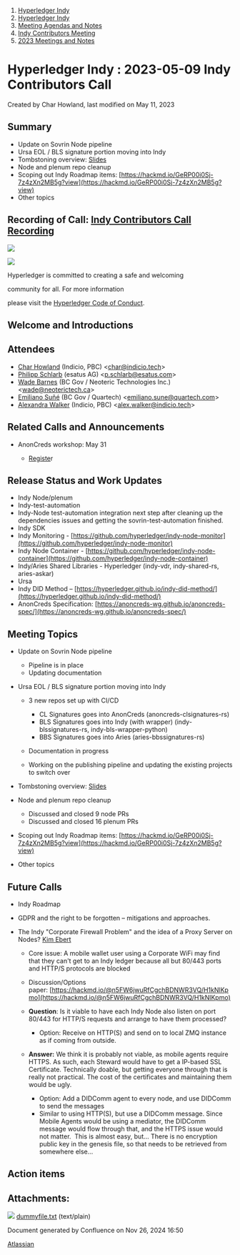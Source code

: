 1. [Hyperledger Indy](index.html)
2. [Hyperledger Indy](Hyperledger-Indy_19464194.html)
3. [Meeting Agendas and Notes](Meeting-Agendas-and-Notes_19464715.html)
4. [Indy Contributors Meeting](Indy-Contributors-Meeting_19464913.html)
5. [2023 Meetings and Notes](2023-Meetings-and-Notes_19466378.html)

# Hyperledger Indy : 2023-05-09 Indy Contributors Call

Created by Char Howland, last modified on May 11, 2023

## Summary

- Update on Sovrin Node pipeline
- Ursa EOL / BLS signature portion moving into Indy
- Tombstoning overview: [Slides](https://docs.google.com/presentation/d/1PIEJpKw3HLvrneUGnTv__oxJYabsU2FCnBkGCBW2fMk/edit?userstoinvite=char%40indicio.tech#slide=id.p)
- Node and plenum repo cleanup
- Scoping out Indy Roadmap items: [https://hackmd.io/GeRP00i0Sj-7z4zXn2MB5g?view](https://hackmd.io/GeRP00i0Sj-7z4zXn2MB5g?view)
- Other topics

## Recording of Call: [Indy Contributors Call Recording](https://lf-hyperledger.atlassian.net/wiki/download/attachments/19464642/20230509%20-%20Indy%20Contributors%20Call%20Recording.mp4?version=1&modificationDate=1683667998383&api=v2)

![](https://wiki.hyperledger.org/download/attachments/29034696/Antitrustnotice.png?version=1&modificationDate=1581695654000&api=v2)

![](https://wiki.hyperledger.org/download/attachments/2392771/welcome.png?version=2&modificationDate=1572450107000&api=v2)

Hyperledger is committed to creating a safe and welcoming

community for all. For more information

please visit the [Hyperledger Code of Conduct](https://lf-hyperledger.atlassian.net/wiki/spaces/HYP/pages/19595281/Hyperledger+Code+of+Conduct).

## Welcome and Introductions

## Attendees

- [Char Howland](https://lf-hyperledger.atlassian.net/wiki/people/60998bf1dafdf00068e21bae?ref=confluence) (Indicio, PBC) &lt;char@indicio.tech&gt;
- [Philipp Schlarb](https://lf-hyperledger.atlassian.net/wiki/people/712020:746f867b-3462-4658-8241-e74712f0cf6a?ref=confluence) (esatus AG) &lt;p.schlarb@esatus.com&gt;
- [Wade Barnes](https://lf-hyperledger.atlassian.net/wiki/people/70121:166ee094-a2f2-44b4-adee-5c3da3741ff8?ref=confluence) (BC Gov / Neoteric Technologies Inc.) &lt;wade@neoterictech.ca&gt;
- [Emiliano Suñé](https://lf-hyperledger.atlassian.net/wiki/people/60f1a8944257a90070da4a78?ref=confluence) (BC Gov / Quartech) &lt;emiliano.sune@quartech.com&gt;
- [Alexandra Walker](https://lf-hyperledger.atlassian.net/wiki/people/62e8177de50f2f2a39544bf5?ref=confluence) (Indicio, PBC) &lt;alex.walker@indicio.tech&gt;

## Related Calls and Announcements

- AnonCreds workshop: May 31
  
  - [Registe](https://www.meetup.com/Hyperledger-Washington-DC/events/293045508?utm_medium=email&utm_source=braze_canvas&utm_campaign=mmrk_alleng_event_announcement_prod_v7_en&utm_term=promo&utm_content=lp_meetup)r

## Release Status and Work Updates

- Indy Node/plenum
- Indy-test-automation
- Indy-Node test-automation integration next step after cleaning up the dependencies issues and getting the sovrin-test-automation finished.
- Indy SDK
- Indy Monitoring - [https://github.com/hyperledger/indy-node-monitor](https://github.com/hyperledger/indy-node-monitor)
- Indy Node Container - [https://github.com/hyperledger/indy-node-container](https://github.com/hyperledger/indy-node-container)
- Indy/Aries Shared Libraries - Hyperledger (indy-vdr, indy-shared-rs, aries-askar)
- Ursa
- Indy DID Method – [https://hyperledger.github.io/indy-did-method/](https://hyperledger.github.io/indy-did-method/)
- AnonCreds Specification: [https://anoncreds-wg.github.io/anoncreds-spec/](https://anoncreds-wg.github.io/anoncreds-spec/)

## Meeting Topics

- Update on Sovrin Node pipeline
  
  - Pipeline is in place
  - Updating documentation
- Ursa EOL / BLS signature portion moving into Indy
  
  - 3 new repos set up with CI/CD
    
    - CL Signatures goes into AnonCreds (anoncreds-clsignatures-rs)
    - BLS Signatures goes into Indy (with wrapper) (indy-blssignatures-rs, indy-bls-wrapper-python)
    - BBS Signatures goes into Aries (aries-bbssignatures-rs)
  - Documentation in progress
  - Working on the publishing pipeline and updating the existing projects to switch over
- Tombstoning overview: [Slides](https://docs.google.com/presentation/d/1PIEJpKw3HLvrneUGnTv__oxJYabsU2FCnBkGCBW2fMk/edit?userstoinvite=char%40indicio.tech#slide=id.p)
- Node and plenum repo cleanup
  
  - Discussed and closed 9 node PRs
  - Discussed and closed 16 plenum PRs
- Scoping out Indy Roadmap items: [https://hackmd.io/GeRP00i0Sj-7z4zXn2MB5g?view](https://hackmd.io/GeRP00i0Sj-7z4zXn2MB5g?view)
- Other topics

## Future Calls

- Indy Roadmap
- GDPR and the right to be forgotten – mitigations and approaches.
- The Indy "Corporate Firewall Problem" and the idea of a Proxy Server on Nodes? [Kim Ebert](https://lf-hyperledger.atlassian.net/wiki/people/5f7247c98d88b30075da15a3?ref=confluence)
  
  - Core issue: A mobile wallet user using a Corporate WiFi may find that they can't get to an Indy ledger because all but 80/443 ports and HTTP/S protocols are blocked
  - Discussion/Options paper: [https://hackmd.io/@n5FW6jwuRfCgchBDNWR3VQ/H1kNlKpmo](https://hackmd.io/@n5FW6jwuRfCgchBDNWR3VQ/H1kNlKpmo)
  - **Question**: Is it viable to have each Indy Node also listen on port 80/443 for HTTP/S requests and arrange to have them processed?
    
    - Option: Receive on HTTP(S) and send on to local ZMQ instance as if coming from outside.
  - **Answer:** We think it is probably not viable, as mobile agents require HTTPS. As such, each Steward would have to get a IP-based SSL Certificate. Technically doable, but getting everyone through that is really not practical. The cost of the certificates and maintaining them would be ugly.
    
    - Option: Add a DIDComm agent to every node, and use DIDComm to send the messages
    - Similar to using HTTP(S), but use a DIDComm message. Since Mobile Agents would be using a mediator, the DIDComm message would flow through that, and the HTTPS issue would not matter.  This is almost easy, but... There is no encryption public key in the genesis file, so that needs to be retrieved from somewhere else...

## Action items

## Attachments:

![](images/icons/bullet_blue.gif) [dummyfile.txt](attachments/19464642/19466529.txt) (text/plain)

Document generated by Confluence on Nov 26, 2024 16:50

[Atlassian](http://www.atlassian.com/)
